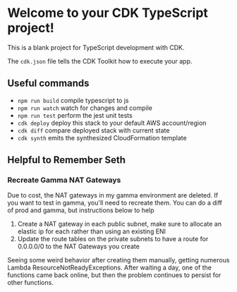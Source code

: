 # Welcome to your CDK TypeScript project!

This is a blank project for TypeScript development with CDK.

The `cdk.json` file tells the CDK Toolkit how to execute your app.

## Useful commands

 * `npm run build`   compile typescript to js
 * `npm run watch`   watch for changes and compile
 * `npm run test`    perform the jest unit tests
 * `cdk deploy`      deploy this stack to your default AWS account/region
 * `cdk diff`        compare deployed stack with current state
 * `cdk synth`       emits the synthesized CloudFormation template

## Helpful to Remember Seth

### Recreate Gamma NAT Gateways

Due to cost, the NAT gateways in my gamma environment are deleted. If you want to test in gamma, you'll need to recreate them. You can do a diff of prod and gamma, but instructions below to help

1. Create a NAT gateway in each public subnet, make sure to allocate an elastic ip for each rather than using an existing ENI
2. Update the route tables on the private subnets to have a route for 0.0.0.0/0 to the NAT Gateways you create

Seeing some weird behavior after creating them manually, getting numerous Lambda ResourceNotReadyExceptions. After waiting a day, one of the functions came back online, but then the problem continues to persist for other functions.